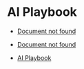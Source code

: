 # AI Playbook

* [Document not found](/ai/Index.md)                                            

* [Document not found](/ai/AI-Index.md)                                         

* [AI Playbook](/ai/Pub-Index.md)                                               

